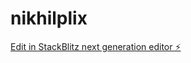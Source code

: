 # nikhilplix

[Edit in StackBlitz next generation editor ⚡️](https://stackblitz.com/~/github.com/Nikhilpandey8/nikhilplix)